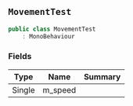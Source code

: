 ## `MovementTest`

```csharp
public class MovementTest
    : MonoBehaviour

```

### Fields

| Type | Name | Summary | 
| --- | --- | --- | 
| Single | m_speed |  | 


